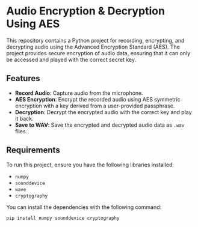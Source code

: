 # Audio Encryption & Decryption Using AES

This repository contains a Python project for recording, encrypting, and decrypting audio using the Advanced Encryption Standard (AES). The project provides secure encryption of audio data, ensuring that it can only be accessed and played with the correct secret key.

## Features
- **Record Audio**: Capture audio from the microphone.
- **AES Encryption**: Encrypt the recorded audio using AES symmetric encryption with a key derived from a user-provided passphrase.
- **Decryption**: Decrypt the encrypted audio with the correct key and play it back.
- **Save to WAV**: Save the encrypted and decrypted audio data as `.wav` files.

## Requirements

To run this project, ensure you have the following libraries installed:

- `numpy`
- `sounddevice`
- `wave`
- `cryptography`

You can install the dependencies with the following command:

```bash
pip install numpy sounddevice cryptography

